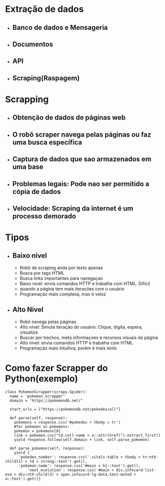 # Extração de dados
- ## Banco de dados e Mensageria
- ## Documentos
- ## API
- ## Scraping(Raspagem)

# Scrapping
- ## Obtenção de dados de páginas web
- ## O robô scraper navega pelas páginas ou faz uma busca específica
- ## Captura de dados que sao armazenados em uma base
- ## Problemas legais: Pode nao ser permitido a cópia de dados
- ## Velocidade: Scraping da internet é um processo demorado


# Tipos
- ## Baixo nivel
	- Robô de scraping anda por texto apenas
	- Busca por tags HTML
	- Busca links importantes para navegaçao
	- Baixo nivel: envia comandos HTTP e trabalha com HTML. Difícil
	- quando a página tem mais iterações com o usuário
	- Programação mais complexa, mas é veloz
- ## Alto Nivel
	- Robô navega pelas páginas
	- Alto nível: Simula iteração do usuário: Clique, digita, espera, visualiza
	- Buscar por trechos, meta informaçoes e recursos visuais da página
	- Alto nivel: envia comandos HTTP e trabalha com HTML
	- Programação mais intuitiva, porém é mais lento

# Como fazer Scrapper do Python(exemplo)
	class PokemonScrapper(scrapy.Spider):
	  name = 'pokemon_scrapper'
	  domain = "https://pokemondb.net/"
	
	  start_urls = ["https://pokemondb.net/pokedex/all"]
	
	  def parse(self, response):
	    pokemons = response.css('#pokedex > tbody > tr')
	    #for pokemon in pokemons:
	    pokemon = pokemons[0]
	    link = pokemon.css("td.cell-name > a::attr(href)").extract_first()
	    yield response.follow(self.domain + link, self.parse_pokemon)
	
	  def parse_pokemon(self, response):
	    yield {
	      'pokedex_number': response.css('.vitals-table > tbody > tr:nth-child(1) > td > strong::text').get(),
	      'pokemon_name': response.css('#main > h1::text').get(),
	          'next_evolution': response.css('#main > div.infocard-list-evo > div:nth-child(3) > span.infocard-lg-data.text-muted > a::text').get()}